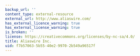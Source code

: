 ```yaml
---
backup_url: ''
content_type: external-resource
external_url: http://www.aliaswire.com/
has_external_licence_warning: true
has_external_license_warning: true
is_broken: ''
license: https://creativecommons.org/licenses/by-nc-sa/4.0/
title: Aliaswire Inc.
uid: f7b57063-5b55-40e2-9970-2b549a96517f
---
```

